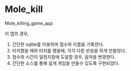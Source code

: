 # Mole_kill
Mole_killing_game_app

이 앱의 경우, 
1. 간단한 sqlite를 이용하여 점수와 이름을 기록한다.
2. 터치했을 때와 터치를 뗐을때, 각각 다른 반응을 하게 만들었다.
3. 점수와 시간이 일정지점에 도달할 경우, 음악을 변경한다.
4. 간단한 소스를 통해 쉽게 게임을 만들수 있도록 구현되었다.
